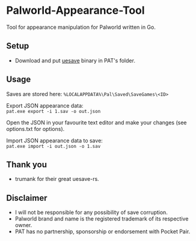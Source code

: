 # Palworld-Appearance-Tool
Tool for appearance manipulation for Palworld written in Go.

## Setup
- Download and put [uesave](https://github.com/trumank/uesave-rs/releases/latest) binary in PAT's folder.

## Usage
Saves are stored here: `%LOCALAPPDATA%\Pal\Saved\SaveGames\<ID>`

Export JSON appearance data:   
`pat.exe export -i 1.sav -o out.json`

Open the JSON in your favourite text editor and make your changes (see options.txt for options).

Import JSON appearance data to save:   
`pat.exe import -i out.json -o 1.sav`

## Thank you
- trumank for their great uesave-rs. 

## Disclaimer
- I will not be responsible for any possibility of save corruption.
- Palworld brand and name is the registered trademark of its respective owner.
- PAT has no partnership, sponsorship or endorsement with Pocket Pair.
